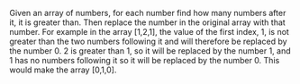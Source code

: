 Given an array of numbers, for each number find how many numbers after it, it is greater than. Then replace the number in the original array with that number. For example in the array [1,2,1], the value of the first index, 1, is not greater than the two numbers following it and will therefore be replaced by the number 0. 2 is greater than 1, so it will be replaced by the number 1, and 1 has no numbers following it so it will be replaced by the number 0. This would make the array [0,1,0].
